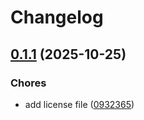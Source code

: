 # Changelog

## [0.1.1](https://github.com/marcocot/scrapy-meili-pipeline/compare/scrapy-meili-pipeline-v0.1.0...scrapy-meili-pipeline-v0.1.1) (2025-10-25)


### Chores

* add license file ([0932365](https://github.com/marcocot/scrapy-meili-pipeline/commit/0932365067287a9bc3165044d64592fe75516132))
